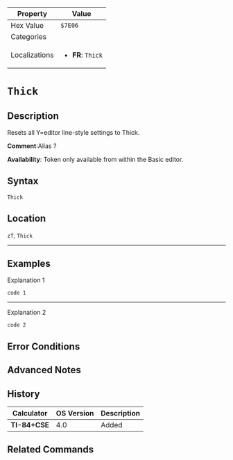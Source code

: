 | Property      | Value |
|---------------|-------|
| Hex Value     | `$7E06`|
| Categories    | <ul></ul> |
| Localizations | <ul><li><b>FR</b>: `Thick`</li></ul> |

# `Thick`

## Description
Resets all Y=editor line-style settings to Thick.

<b>Comment</b>:Alias ?

<b>Availability</b>: Token only available from within the Basic editor.

## Syntax
`Thick`

## Location
`zT`, `Thick`
<hr>

## Examples

Explanation 1
```ti-basic
code 1
```
---
Explanation 2
```ti-basic
code 2
```

## Error Conditions


## Advanced Notes


## History
| Calculator | OS Version | Description |
|------------|------------|-------------|
| <b>TI-84+CSE</b> | 4.0 | Added

## Related Commands

    